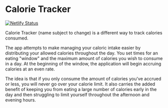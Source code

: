 # Calorie Tracker

[![Netlify Status](https://api.netlify.com/api/v1/badges/73d0a993-31e4-4e2a-9065-a1250330694f/deploy-status)](https://app.netlify.com/sites/thirsty-almeida-a5913d/deploys)

Calorie Tracker (name subject to change) is a different way to track calories consumed.

The app attempts to make managing your caloric intake easier by distributing your allowed calories throughout the day. You set times for an eating "window" and the maximum amount of calories you wish to consume in a day. At the beginning of the window, the application will begin accruing calories at an even rate.

The idea is that if you only consume the amount of calories you've accrued or less, you will never go over your calorie limit. It also carries the added benefit of keeping you from eating a large number of calories early in the day and then struggling to limit yourself throughout the afternoon and evening hours.
